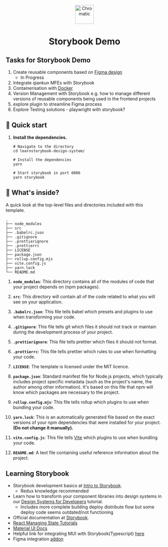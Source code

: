 <p align="center">
  <a href="https://www.chromatic.com/">
    <img alt="Chromatic" src="https://avatars2.githubusercontent.com/u/24584319?s=200&v=4" width="60" />
  </a>
</p>

<h1 align="center">
    Storybook Demo
</h1>


## Tasks for Storybook Demo

1) Create reusable components based on [Figma design](https://www.figma.com/design/N0KxIxkd2feiy3IRG7XjfK/00.-Design-System-%5BExtracted%5D?node-id=311-4172&t=x5lUfUyISJABOWj4-0)
    - In Progress
2) Integrate qiankun MFEs with Storybook
3) Containerisation with [Docker](https://hub.docker.com/)
4) Version Management with Storybook e.g. how to manage different versions of reusable components being used in the frontend projects
7) explore plugin to streamline Figma process
8) Explore Testing solutions - playwright with storybook?

## 🚅 Quick start

1.  **Install the dependencies.**

    ```shell
    # Navigate to the directory
    cd learnstorybook-design-system/

    # Install the dependencies
    yarn
    
    # Start storybook in port 6006
    yarn storybook
    ```
    
## 🔎 What's inside?

A quick look at the top-level files and directories included with this template.

    .
    ├── node_modules
    ├── src
    ├── .babelrc.json
    ├── .gitignore
    ├── .prettierignore
    ├── .prettierrc
    ├── LICENSE
    ├── package.json
    ├── rollup.config.mjs
    ├── vite.config.js
    ├── yarn.lock
    └── README.md

1.  **`node_modules`**: This directory contains all of the modules of code that your project depends on (npm packages).

2.  **`src`**: This directory will contain all of the code related to what you will see on your application.

3.  **`.babelrc.json`**: This file tells babel which presets and plugins to use when transforming your code.

4.  **`.gitignore`**: This file tells git which files it should not track or maintain during the development process of your project.

5.  **`.prettierignore`**: This file tells prettier which files it should not format.

6.  **`.prettierrc`**: This file tells prettier which rules to use when formatting your code.

7.  **`LICENSE`**: The template is licensed under the MIT licence.

8.  **`package.json`**: Standard manifest file for Node.js projects, which typically includes project specific metadata (such as the project's name, the author among other information). It's based on this file that npm will know which packages are necessary to the project.

9.  **`rollup.config.mjs`**: This file tells rollup which plugins to use when bundling your code.

10. **`yarn.lock`**: This is an automatically generated file based on the exact versions of your npm dependencies that were installed for your project. **(Do not change it manually).**

11. **`vite.config.js`**: This file tells [Vite](https://vitejs.dev/) which plugins to use when bundling your code.

12. **`README.md`**: A text file containing useful reference information about the project.

## Learning Storybook
- Storybook development basics at [Intro to Storybook](https://storybook.js.org/tutorials/intro-to-storybook).
  - Redux knowledge recommended
- Learn how to transform your component libraries into design systems in our [Design Systems for Developers](https://storybook.js.org/tutorials/design-systems-for-developers/) tutorial.
  - Includes more complete building deploy distribute flow but some deploy code seems outdated/not functioning
- Official documentation at [Storybook](https://storybook.js.org/).
- [React Managing State Tutorials](https://react.dev/learn/managing-state)
- [Material UI Docs](https://mui.com/material-ui/getting-started/)
- Helpful link for integrating MUI with Storybook(Typescript) [here](https://storybook.js.org/recipes/@mui/material)
- Figma integration [addon](https://storybook.js.org/addons/@storybook/addon-designs)
